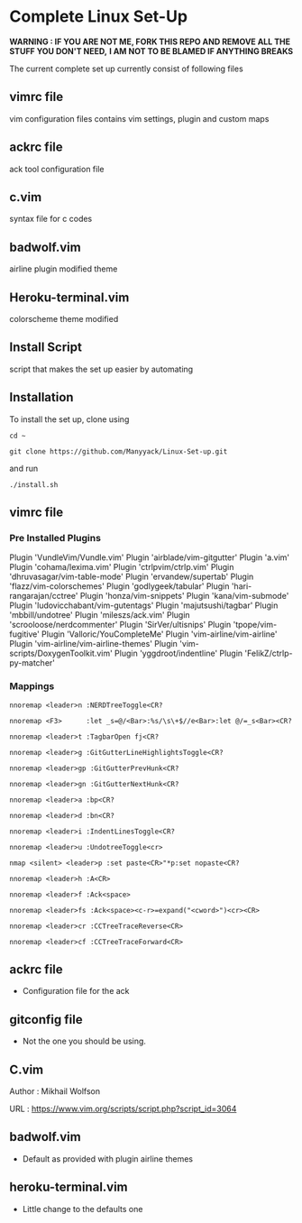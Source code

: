 # Complete Linux Set-Up

**WARNING : IF YOU ARE NOT ME, FORK THIS REPO AND REMOVE ALL THE STUFF YOU DON'T NEED,**
**I AM NOT TO BE BLAMED IF ANYTHING BREAKS**

The current complete set up currently consist of following files

## vimrc file
vim configuration files contains vim settings, plugin and custom maps

## ackrc file
ack tool configuration file

## c.vim
syntax file for c codes

## badwolf.vim
airline plugin modified theme

## Heroku-terminal.vim
colorscheme theme modified

## Install Script
script that makes the set up easier by automating

## Installation

To install the set up, clone using

`cd ~`

`git clone https://github.com/Manyyack/Linux-Set-up.git`

and run

`./install.sh`

## vimrc file

### Pre Installed Plugins
Plugin 'VundleVim/Vundle.vim'
Plugin 'airblade/vim-gitgutter'
Plugin 'a.vim'
Plugin 'cohama/lexima.vim'
Plugin 'ctrlpvim/ctrlp.vim'
Plugin 'dhruvasagar/vim-table-mode'
Plugin 'ervandew/supertab'
Plugin 'flazz/vim-colorschemes'
Plugin 'godlygeek/tabular'
Plugin 'hari-rangarajan/cctree'
Plugin 'honza/vim-snippets'
Plugin 'kana/vim-submode'
Plugin 'ludovicchabant/vim-gutentags'
Plugin 'majutsushi/tagbar'
Plugin 'mbbill/undotree'
Plugin 'mileszs/ack.vim'
Plugin 'scrooloose/nerdcommenter'
Plugin 'SirVer/ultisnips'
Plugin 'tpope/vim-fugitive'
Plugin 'Valloric/YouCompleteMe'
Plugin 'vim-airline/vim-airline'
Plugin 'vim-airline/vim-airline-themes'
Plugin 'vim-scripts/DoxygenToolkit.vim'
Plugin 'yggdroot/indentline'
Plugin 'FelikZ/ctrlp-py-matcher'

### Mappings

`nnoremap <leader>n :NERDTreeToggle<CR?`

`nnoremap <F3>      :let _s=@/<Bar>:%s/\s\+$//e<Bar>:let @/=_s<Bar><CR?`

`nnoremap <leader>t :TagbarOpen fj<CR?`

`nnoremap <leader>g :GitGutterLineHighlightsToggle<CR?`

`nnoremap <leader>gp :GitGutterPrevHunk<CR?`

`nnoremap <leader>gn :GitGutterNextHunk<CR?`

`nnoremap <leader>a :bp<CR?`

`nnoremap <leader>d :bn<CR?`

`nnoremap <leader>i :IndentLinesToggle<CR?`

`nnoremap <leader>u :UndotreeToggle<cr>`

`nmap <silent> <leader>p :set paste<CR>"*p:set nopaste<CR?`

`nnoremap <leader>h :A<CR>`

`nnoremap <leader>f :Ack<space>`

`nnoremap <leader>fs :Ack<space><c-r>=expand("<cword>")<cr><CR>`

`nnoremap <leader>cr :CCTreeTraceReverse<CR>`

`nnoremap <leader>cf :CCTreeTraceForward<CR>`

## ackrc file

- Configuration file for the ack

## gitconfig file

- Not the one you should be using.

## C.vim

Author  : Mikhail Wolfson

URL     : https://www.vim.org/scripts/script.php?script_id=3064

## badwolf.vim

- Default as provided with plugin airline themes

## heroku-terminal.vim

- Little change to the defaults one
